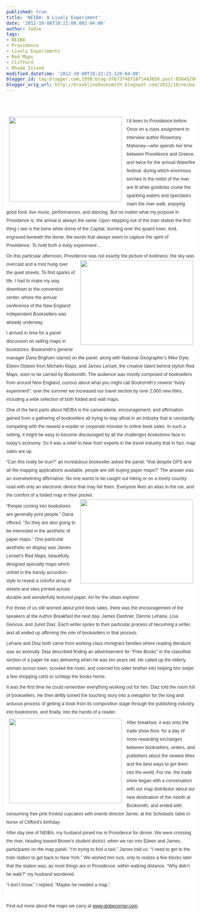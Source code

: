 ```yaml
---
published: true
title: 'NEIBA: A Lively Experiment'
date: '2012-10-08T18:22:00.002-04:00'
author: Jodie
tags:
- NEIBA
- Providence
- Lively Experiments
- Red Maps
- Clifford
- Rhode Island
modified_datetime: '2012-10-08T18:22:23.120-04:00'
blogger_id: tag:blogger.com,1999:blog-5767374071871443859.post-8564529847542413327
blogger_orig_url: http://brooklinebooksmith.blogspot.com/2012/10/neiba-lively-experiment.html
---
```


<br /><br /><div style="background-color: white; color: #333333; font-family: Verdana, Tahoma, Arial, serif; font-size: 12.222222328186035px; line-height: 1.8em; margin-bottom: 0.5em; padding: 0px;"><a href="http://globecornerbookstore.com/blogs/wp-content/uploads/2012/10/1003121152.jpg" style="border-bottom-color: rgb(204, 153, 102); border-bottom-style: dotted; border-bottom-width: 1px; color: #585d8b; font-weight: bold; margin: 0px; padding: 0px; text-decoration: none;"><img alt="" class="alignleft size-medium wp-image-8303" height="225" src="http://globecornerbookstore.com/blogs/wp-content/uploads/2012/10/1003121152-300x225.jpg" style="border: 0px; float: left; margin: 0px 0.5em 0.5em 0px; padding: 0px 7px 2px;" title="1003121152" width="300" /></a>I’d been to Providence before. Once on a class assignment to interview author Rosemary Mahoney—who spends her time between Providence and Greece, and twice for the annual Waterfire festival, during which enormous torches in the midst of the river are lit while gondolas cruise the sparkling waters and spectators roam the river walk, enjoying good food, live music, performances, and dancing. But no matter what my purpose in Providence is, the arrival is always the same. Upon stepping out of the train station the first thing I see is the bone white dome of the Capital, looming over the quaint town. And, engraved beneath the dome, the words that always seem to capture the spirit of Providence:&nbsp;<em style="margin: 0px; padding: 0px;">To hold forth a lively experiment…</em></div><div style="background-color: white; color: #333333; font-family: Verdana, Tahoma, Arial, serif; font-size: 12.222222328186035px; line-height: 1.8em; margin-bottom: 0.5em; padding: 0px;">On this particular afternoon, Providence was not exactly the&nbsp;<a href="http://globecornerbookstore.com/blogs/wp-content/uploads/2012/10/1004121150.jpg" style="border-bottom-color: rgb(204, 153, 102); border-bottom-style: dotted; border-bottom-width: 1px; color: #585d8b; font-weight: bold; margin: 0px; padding: 0px; text-decoration: none;"><img alt="" class="alignright size-medium wp-image-8304" height="225" src="http://globecornerbookstore.com/blogs/wp-content/uploads/2012/10/1004121150-300x225.jpg" style="border: 0px; float: right; margin: 0px 0px 0.5em 0.5em; padding: 0px 7px 2px;" title="1004121150" width="300" /></a>picture of liveliness; the sky was overcast and a mist hung over the quiet streets. To find sparks of life, I had to make my way downtown to the convention center, where the annual conference of the New England Independent Booksellers was already underway.</div><div style="background-color: white; color: #333333; font-family: Verdana, Tahoma, Arial, serif; font-size: 12.222222328186035px; line-height: 1.8em; margin-bottom: 0.5em; padding: 0px;">I arrived in time for a panel discussion on selling maps in bookstores. Booksmith’s general manager Dana Brigham starred on the panel, along with National Geographic’s Mike Dyer, Eileen Osteen from Michelin Maps, and James Leniart, the creative talent behind stylish Red Maps, soon to be carried by Booksmith. The audience was mostly composed of booksellers from around New England, curious about what you might call Booksmith’s newest “lively experiment”: over the summer we increased our travel section by over 2,000 new titles, including a wide selection of both folded and wall maps.</div><div style="background-color: white; color: #333333; font-family: Verdana, Tahoma, Arial, serif; font-size: 12.222222328186035px; line-height: 1.8em; margin-bottom: 0.5em; padding: 0px;">One of the best parts about NEIBA is the camaraderie, encouragement, and affirmation gained from a gathering of booksellers all trying to stay afloat in an industry that is constantly competing with the newest e-reader or corporate monster in online book sales. In such a setting, it might be easy to become discouraged by all the challenges bookstores face in today’s economy. So it was a relief to hear from experts in the travel industry that in fact, map sales are up.</div><div style="background-color: white; color: #333333; font-family: Verdana, Tahoma, Arial, serif; font-size: 12.222222328186035px; line-height: 1.8em; margin-bottom: 0.5em; padding: 0px;">“Can this really be true?” an incredulous bookseller asked the panel, “that despite GPS and all the mapping applications available, people are still buying paper maps?” The answer was an overwhelming affirmative. No one wants to be caught out hiking or on a lonely country road with only an electronic device that may fail them. Everyone likes an atlas in the car, and the comfort of a folded map in their pocket.<a href="http://globecornerbookstore.com/blogs/wp-content/uploads/2012/10/VeniceRedMap2012.jpg" style="border-bottom-color: rgb(204, 153, 102); border-bottom-style: dotted; border-bottom-width: 1px; color: #585d8b; font-weight: bold; margin: 0px; padding: 0px; text-decoration: none;"><img alt="" class="alignright size-medium wp-image-8305" height="223" src="http://globecornerbookstore.com/blogs/wp-content/uploads/2012/10/VeniceRedMap2012-300x223.jpg" style="border: 0px; float: right; margin: 0px 0px 0.5em 0.5em; padding: 0px 7px 2px;" title="VeniceRedMap2012" width="300" /></a></div><div style="background-color: white; color: #333333; font-family: Verdana, Tahoma, Arial, serif; font-size: 12.222222328186035px; line-height: 1.8em; margin-bottom: 0.5em; padding: 0px;">“People coming into bookstores are generally print people,” Dana offered, “So they are also going to be interested in the aesthetic of paper maps.” One particular aesthetic on display was James Leniart’s Red Maps, beautifully designed specialty maps which unfold in the handy accordion-style to reveal a colorful array of streets and sites printed across durable and wonderfully textured paper. Art for the urban explorer.</div><div style="background-color: white; color: #333333; font-family: Verdana, Tahoma, Arial, serif; font-size: 12.222222328186035px; line-height: 1.8em; margin-bottom: 0.5em; padding: 0px;">For those of us still worried about print book sales, there was the encouragement of the speakers at the Author Breakfast the next day: James Dashner, Dennis Lehane, Lisa Genova, and Junot Diaz. Each writer spoke to their particular process of becoming a writer, and all ended up affirming the role of booksellers in that process.</div><div style="background-color: white; color: #333333; font-family: Verdana, Tahoma, Arial, serif; font-size: 12.222222328186035px; line-height: 1.8em; margin-bottom: 0.5em; padding: 0px;">Lehane and Diaz both came from working class immigrant families where reading literature was an anomaly. Diaz described finding an advertisement for “Free Books” in the classified section of a paper he was delivering when he was ten years old. He called up the elderly woman across town, scouted the route, and coerced his older brother into helping him swipe a few shopping carts to schlepp the books home.</div><div style="background-color: white; color: #333333; font-family: Verdana, Tahoma, Arial, serif; font-size: 12.222222328186035px; line-height: 1.8em; margin-bottom: 0.5em; padding: 0px;">It was the first time he could remember everything working out for him, Diaz told the room full of booksellers. He then deftly turned the touching story into a metaphor for the long and arduous process of getting a book from its composition stage through the publishing industry, into bookstores, and finally, into the hands of a reader.</div><div style="background-color: white; color: #333333; font-family: Verdana, Tahoma, Arial, serif; font-size: 12.222222328186035px; line-height: 1.8em; margin-bottom: 0.5em; padding: 0px;"><a href="http://globecornerbookstore.com/blogs/wp-content/uploads/2012/10/1004121538d.jpg" style="border-bottom-color: rgb(204, 153, 102); border-bottom-style: dotted; border-bottom-width: 1px; color: #585d8b; font-weight: bold; margin: 0px; padding: 0px; text-decoration: none;"><img alt="" class="alignleft size-medium wp-image-8307" height="225" src="http://globecornerbookstore.com/blogs/wp-content/uploads/2012/10/1004121538d-300x225.jpg" style="border: 0px; float: left; margin: 0px 0.5em 0.5em 0px; padding: 0px 7px 2px;" title="1004121538d" width="300" /></a>After breakfast, it was onto the trade show floor, for a day of more rewarding exchanges between booksellers, writers, and publishers about the newest titles and the best ways to get them into the world. For me, the trade show began with a conversation with our map distributor about our new destination of the month at Booksmith, and ended with consuming free pink frosted cupcakes with events director Jamie, at the Scholastic table in honor of Clifford’s birthday.</div><div style="background-color: white; color: #333333; font-family: Verdana, Tahoma, Arial, serif; font-size: 12.222222328186035px; line-height: 1.8em; margin-bottom: 0.5em; padding: 0px;">After day one of NEIBA, my husband joined me in Providence for dinner. We were crossing the river, heading toward Brown’s student district, when we ran into Eileen and James, participants on the map panel. “I’m trying to find a taxi,” James told us. “I need to get to the train station to get back to New York.” We wished him luck, only to realize a few blocks later that the station was, as most things are in Providence, within walking distance. “Why didn’t he walk?” my husband wondered.</div><div style="background-color: white; color: #333333; font-family: Verdana, Tahoma, Arial, serif; font-size: 12.222222328186035px; line-height: 1.8em; margin-bottom: 0.5em; padding: 0px;">“I don’t know,” I replied, “Maybe he needed a map.”</div><div style="background-color: white; color: #333333; font-family: Verdana, Tahoma, Arial, serif; font-size: 12.222222328186035px; line-height: 1.8em; margin-bottom: 0.5em; padding: 0px;"><br /></div><div style="background-color: white; color: #333333; font-family: Verdana, Tahoma, Arial, serif; font-size: 12.222222328186035px; line-height: 1.8em; margin-bottom: 0.5em; padding: 0px;">Find out more about the maps we carry at <a href="http://www.globecorner.com/">www.globecorner.com</a>.</div>